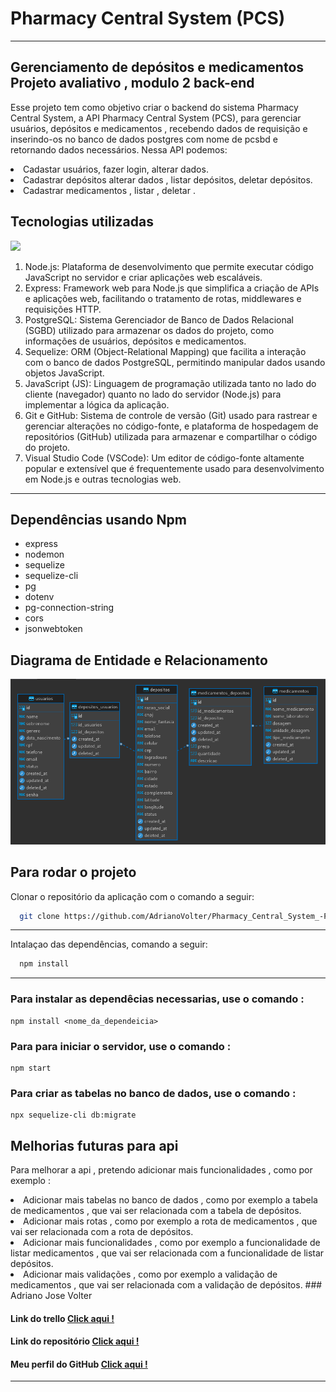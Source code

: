 # Pharmacy Central System (PCS)
***
## Gerenciamento de depósitos e medicamentos Projeto avaliativo , modulo 2 back-end 


<p>
  Esse projeto tem como objetivo criar o backend do sistema Pharmacy Central System, a API Pharmacy Central System (PCS), para gerenciar usuários, depósitos e medicamentos , recebendo dados de requisição e inserindo-os no banco de dados postgres com nome de pcsbd e retornando dados necessários. 
  Nessa API podemos:
   <li>Cadastar usuários, fazer login, alterar dados. 
   <li>Cadastrar depósitos alterar dados , listar depósitos, deletar depósitos.
   <li>Cadastrar medicamentos , listar , deletar .
</p>


## Tecnologias utilizadas

<p align="">
  <a href="https://skillicons.dev">
    <img src="https://skillicons.dev/icons?i=nodejs,express,postgres,sequelize,javascript,git,github,vscode" />
  </a>
</p>
<ol>
<li>Node.js: Plataforma de desenvolvimento que permite executar código JavaScript no servidor e criar aplicações web escaláveis.

<li>Express: Framework web para Node.js que simplifica a criação de APIs e aplicações web, facilitando o tratamento de rotas, middlewares e requisições HTTP.

<li>PostgreSQL: Sistema Gerenciador de Banco de Dados Relacional (SGBD) utilizado para armazenar os dados do projeto, como informações de usuários, depósitos e medicamentos.

<li>Sequelize: ORM (Object-Relational Mapping) que facilita a interação com o banco de dados PostgreSQL, permitindo manipular dados usando objetos JavaScript.

<li>JavaScript (JS): Linguagem de programação utilizada tanto no lado do cliente (navegador) quanto no lado do servidor (Node.js) para implementar a lógica da aplicação.

<li>Git e GitHub: Sistema de controle de versão (Git) usado para rastrear e gerenciar alterações no código-fonte, e plataforma de hospedagem de repositórios (GitHub) utilizada para armazenar e compartilhar o código do projeto.

<li>Visual Studio Code (VSCode): Um editor de código-fonte altamente popular e extensível que é frequentemente usado para desenvolvimento em Node.js e outras tecnologias web.
</ol>

***
## Dependências usando Npm
<ul>
    <li>express</li>
    <li>nodemon</li>
    <li>sequelize</li>
    <li>sequelize-cli</li>
    <li>pg</li>
    <li>dotenv</li>
    <li>pg-connection-string</li>
    <li>cors</li>
    <li>jsonwebtoken</li>
</ul>

## Diagrama de Entidade e Relacionamento 

![Imagem do Projeto](assets/Captura%20de%20tela%20de%202023-07-20%2022-17-39.png)



## Para rodar o projeto 

<p>
  Clonar o repositório da aplicação com o comando a seguir:
</p>

```sh
  git clone https://github.com/AdrianoVolter/Pharmacy_Central_System_-PCS-.git
```
***

<p>
  Intalaçao das dependências, comando a seguir:
</p>

```sh
  npm install
```
***

### Para instalar as dependêcias necessarias, use o comando :

```
npm install <nome_da_dependeicia>
```

### Para para iniciar o servidor, use o comando :

```
npm start
```
### Para criar as tabelas no banco de dados, use o comando :

```
npx sequelize-cli db:migrate
```


## Melhorias futuras para api 

Para melhorar a api , pretendo adicionar mais funcionalidades , como por exemplo :
<li>Adicionar mais tabelas no banco de dados , como por exemplo a tabela de medicamentos , que vai ser relacionada com a tabela de depósitos.
<li>Adicionar mais rotas , como por exemplo a rota de medicamentos , que vai ser relacionada com a rota de depósitos. 
<li>Adicionar mais funcionalidades , como por exemplo a funcionalidade de listar medicamentos , que vai ser relacionada com a funcionalidade de listar depósitos.
<li>Adicionar mais validações , como por exemplo a validação de medicamentos , que vai ser relacionada com a validação de depósitos.
### Adriano Jose Volter

#### Link do trello [Click aqui !](https://trello.com/b/UaxE96it/pharmacy-central-system-pcs-modulo-2-projeto-avaliativo)
#### Link do repositório [Click aqui !](https://github.com/AdrianoVolter/Pharmacy_Central_System_-PCS-)

#### Meu perfil do GitHub  [ Click aqui !](https://github.com/AdrianoVolter)
***